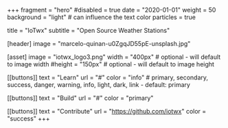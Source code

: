+++
fragment = "hero"
#disabled = true
date = "2020-01-01"
weight = 50
background = "light" # can influence the text color
particles = true

title = "IoTwx"
subtitle = "Open Source Weather Stations"

[header]
  image = "marcelo-quinan-u0ZgqJD55pE-unsplash.jpg"

[asset]
  image = "iotwx_logo3.png"
  width = "400px" # optional - will default to image width
  #height = "150px" # optional - will default to image height

[[buttons]]
  text = "Learn"
  url = "#"
  color = "info" # primary, secondary, success, danger, warning, info, light, dark, link - default: primary

[[buttons]]
  text = "Build"
  url = "#"
  color = "primary"

[[buttons]]
  text = "Contribute"
  url = "https://github.com/iotwx"
  color = "success"
+++
